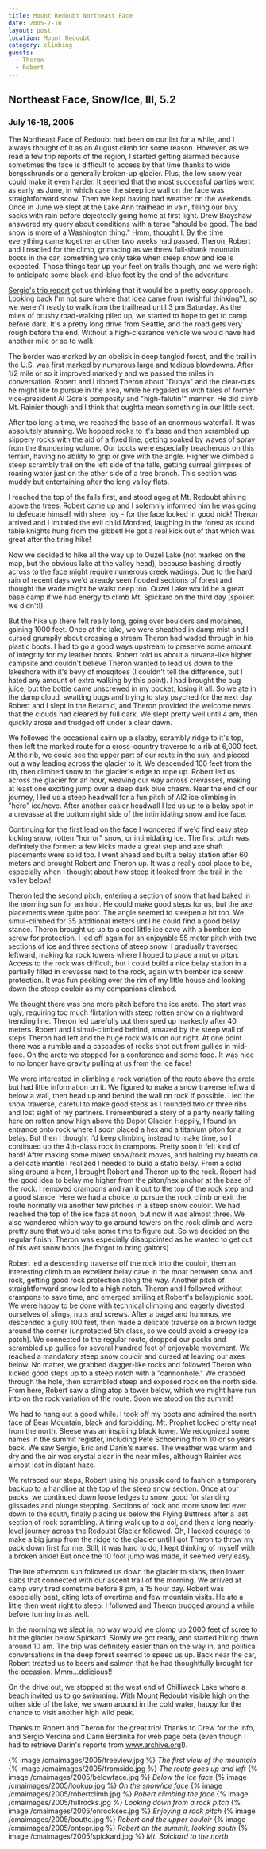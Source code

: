 ```yaml
---
title: Mount Redoubt Northeast Face
date: 2005-7-16
layout: post
location: Mount Redoubt
category: climbing
guests:
  - Theron
  - Robert
---
```


<h2>Northeast Face, Snow/Ice, III, 5.2</h2>
<h3>July 16-18, 2005</h3>


The Northeast Face of Redoubt had been on our list for a while, and I always
thought of it as an August climb for some reason. 
However, as we read a few trip reports of the region, I started getting alarmed
because sometimes the face is difficult to access 
by that time thanks to wide bergschrunds or a generally broken-up glacier.
Plus, the low snow year could make it even harder. It seemed that the most
successful parties went as early as June, in 
which case the steep ice wall on the face was straightforward snow. 
Then we kept having bad weather on the weekends. Once in June we slept 
at the Lake Ann trailhead in vain, filling our bivy sacks with rain before
dejectedly going home at first light. Drew Brayshaw answered 
my query about conditions with a terse "should be good. The bad 
snow is more of a Washington thing." Hmm, thought I. By the 
time everything came together another two weeks had passed. Theron, 
Robert and I readied for the climb, grimacing as we threw full-shank 
mountain boots in the car, something we only take when steep snow 
and ice is expected. Those things tear up your feet on trails 
though, and we were right to anticipate some black-and-blue feet 
by the end of the adventure. 


<a href="https://sverdina.com/redoubt_spickard/redoubt_spickard1.htm">
Sergio's trip report</a>
got us thinking that it would be a pretty easy approach. Looking back 
I'm not sure where that idea came from (wishful thinking?), so we weren't ready to walk 
from the trailhead until 3 pm Saturday. As the miles of brushy road-walking piled up, 
we started to hope to get to camp before dark. It's a pretty long drive from Seattle, 
and the road gets very rough before the end. Without a high-clearance vehicle we would 
have had another mile or so to walk. 


The border was marked by an obelisk in deep tangled forest, and the trail in the U.S. 
was first marked by numerous large and tedious blowdowns. After 1/2 mile or so it 
improved markedly and we passed the miles in conversation. Robert and I ribbed 
Theron about "Dubya" and the clear-cuts he might like to pursue in the area, while 
he regailed us with tales of former vice-president Al Gore's pomposity and "high-falutin'" 
manner. He did climb Mt. Rainier though and I think that oughta mean something in our 
little sect. 


After too long a time, we reached the base of an enormous waterfall. It was 
absolutely stunning. We hopped rocks to it's base and then scrambled up slippery 
rocks with the aid of a fixed line, getting soaked by waves of spray from the 
thundering volume. Our boots 
were especially treacherous on this terrain, having no ability to 
grip or give with the angle. Higher we climbed a steep scrambly trail on the left 
side of the falls, getting surreal glimpses of roaring water just on the other 
side of a tree branch. This section was muddy but entertaining after the long valley flats. 


I reached the top of the falls first, and stood agog at Mt. Redoubt 
shining above the trees. Robert came up and I solemnly informed him he was going 
to defecate himself with sheer joy - for the face looked in good nick! Theron 
arrived and I imitated the evil child Mordred, laughing in the forest as round 
table knights hung from the gibbet! He got a real kick out of that which was 
great after the tiring hike! 


Now we decided to hike all the way up to Ouzel Lake (not marked on the map, but 
the obvious lake at the valley head), because bashing directly across to the face 
might require numerous creek wadings. Due to the hard rain of recent days we'd 
already seen flooded sections of forest and thought the wade might be waist deep too. 
Ouzel Lake would be a great base camp if we had energy to climb Mt. Spickard on the 
third day (spoiler: we didn't!). 


But the hike up there felt really long, going over boulders and moraines, gaining 
1000 feet. Once at the lake, we were sheathed in damp mist and I cursed grumpily about 
crossing a stream Theron had waded through in his plastic boots. I had to go a good 
ways upstream to preserve some amount of integrity for my leather boots. Robert told 
us about a nirvana-like higher campsite and couldn't believe Theron wanted to lead 
us down to the lakeshore with it's bevy of mosqitoes (I couldn't tell the difference, 
but I hated any amount of extra walking by this point). I had brought the bug juice, 
but the bottle came unscrewed in my pocket, losing it all. So we ate in the damp 
cloud, swatting bugs and trying to stay psyched for the next day. Robert and I slept 
in the Betamid, and Theron provided the welcome news that the clouds had cleared by 
full dark. We slept pretty well until 4 am, then quickly arose and trudged off under 
a clear dawn. 


We followed the occasional cairn up a slabby, scrambly ridge to it's top, then left 
the marked route for a cross-country traverse to a rib at 6,000 feet. At the rib, we 
could see the upper part of our route in the sun, and pieced out a way leading across 
the glacier to it. We descended 100 feet from the rib, then climbed snow to the glacier's 
edge to rope up. Robert led us across the glacier for an hour, weaving our way across 
crevasses, making at least one exciting jump over a deep dark blue chasm. Near the end 
of our journey, I led us a steep headwall for a fun pitch of AI2 ice climbing in "hero" 
ice/neve. After another easier headwall I led us up to a belay spot in a crevasse at the 
bottom right side of the intimidating snow and ice face. 


Continuing for the first lead on the face I wondered if we'd find easy step kicking snow, 
rotten "horror" snow, or intimidating ice. The first pitch was definitely the former: a 
few kicks made a great step and axe shaft placements were solid too. I went ahead and 
built a belay station after 60 meters and brought Robert and Theron up. It was a really 
cool place to be, especially when I thought about how steep it looked from the trail 
in the valley below! 


Theron led the second pitch, entering a section of snow that had baked in the morning 
sun for an hour. He could make good steps for us, but the axe placements were quite poor. 
The angle seemed to steepen a bit too. We simul-climbed for 35 additional meters until 
he could find a good belay stance. Theron brought us up to a cool little ice cave with 
a bomber ice screw for protection. I led off again for an enjoyable 55 meter pitch with 
two sections of ice and three sections of steep snow. I gradually traversed leftward, 
making for rock towers where I hoped to place a nut or piton. Access to the rock was 
difficult, but I could build a nice belay station in a partially filled in crevasse 
next to the rock, again with bomber ice screw protection. It was fun peeking over the 
rim of my little house and looking down the steep couloir as my companions climbed. 


We thought there was one more pitch before the ice arete. The start was ugly, requiring 
too much flirtation with steep rotten snow on a rightward trending line. Theron led 
carefully out then sped up markedly after 40 meters. Robert and I simul-climbed behind, 
amazed by the steep wall of steps Theron had left and the huge rock walls on our right. 
At one point there was a rumble and a cascades of rocks shot out from gullies in mid-face. 
On the arete we stopped for a conference and some food. It was nice to no longer have 
gravity pulling at us from the ice face! 


We were interested in climbing a rock variation of the route above the arete but had 
little information on it. We figured to make a snow traverse leftward below a wall, then 
head up and behind the wall on rock if possible. I led the snow traverse, careful to make 
good steps as I rounded two or three ribs and lost sight of my partners. I remembered a 
story of a party nearly falling here on rotten snow high above the Depot Glacier. Happily, 
I found an entrance onto rock where I soon placed a hex and a titanium piton for a belay. 
But then I thought I'd keep climbing instead to make time, so I continued up the 4th-class 
rock in crampons. Pretty soon it felt kind of hard! After making some mixed snow/rock moves, 
and holding my breath on a delicate mantle I realized I needed to build a static belay. From 
a solid sling around a horn, I brought Robert and Theron up to the rock. Robert had the 
good idea to belay me higher from the piton/hex anchor at the base of the rock. I removed 
crampons and ran it out to the top of the rock step and a good stance. Here we had a choice 
to pursue the rock climb or exit the route normally via another few pitches in a steep snow 
couloir. We had reached the top of the ice face at noon, but now it was almost three. We 
also wondered which way to go around towers on the rock climb and were pretty sure that 
would take some time to figure out. So we decided on the regular finish. Theron was 
especially disappointed as he wanted to get out of his wet snow boots (he forgot to bring gaitors). 


Robert led a descending traverse off the rock into the couloir, then an interesting 
climb to an excellent belay cave in the moat between snow and rock, getting good rock
protection along the way. Another pitch of straightforward snow led to a high notch. 
Theron and I followed without crampons to save time, and emerged smiling at Robert's 
belay/picnic spot. We were happy to be done with technical climbing and eagerly 
divested ourselves of slings, nuts and screws. After a bagel and hummus, we descended 
a gully 100 feet, then made a delicate traverse on a brown ledge around the corner 
(unprotected 5th class, so we could avoid a creepy ice patch). We connected to the 
regular route, dropped our packs and scrambled up gullies for several hundred feet 
of enjoyable movement. We reached a mandatory steep snow couloir and cursed at 
leaving our axes below. No matter, we grabbed dagger-like rocks and followed Theron who
kicked good steps up to a steep notch with a "cannonhole." We crabbed through the hole, 
then scrambled steep and exposed rock on the north side. From here, Robert saw a sling 
atop a tower below, which we might have run into on the rock variation of the route. 
Soon we stood on the summit! 


We had to hang out a good while. I took off my boots and admired the north face of Bear 
Mountain, black and forbidding. Mt. Prophet looked pretty neat from the north. Sleese 
was an inspiring black tower. We recognized some names in the summit register, including 
Pete Schoening from 10 or so years back. We saw Sergio, Eric and Darin's names. The 
weather was warm and dry and the air was crystal clear in the near miles, although 
Rainier was almost lost in distant haze. 


We retraced our steps, Robert using his prussik cord to fashion a temporary backup to a 
handline at the top of the steep snow section. Once at our packs, we continued down loose 
ledges to snow, good for standing glissades and plunge stepping. Sections of rock and more 
snow led ever down to the south, finally placing us below the Flying Buttress after a last 
section of rock scrambling. A tiring walk up to a col, and then a long nearly-level journey 
across the Redoubt Glacier followed. Oh, I lacked courage to make a big jump from the ridge 
to the glacier until I got Theron to throw my pack down first for me. Still, it was hard to 
do, I kept thinking of myself with a broken ankle! But once the 10 foot jump was made, it 
seemed very easy. 


The late afternoon sun followed us down the glacier to slabs, then lower slabs that connected 
with our ascent trail of the morning. We arrived at camp very tired sometime before 8 pm, 
a 15 hour day. Robert was especially beat, citing lots of overtime and few mountain 
visits. He ate a little then went right to sleep. I followed and Theron trudged around 
a while before turning in as well. 


In the morning we slept in, no way would we clomp up 2000 feet of scree to hit the glacier 
below Spickard. Slowly we got ready, and started hiking down around 10 am. The trip was 
definitely easier than on the way in, and political conversations in the deep forest 
seemed to speed us up. Back near the car, Robert treated us to beers and salmon that he 
had thoughtfully brought for the occasion. Mmm...delicious!! 


On the drive out, we stopped at the west end of Chilliwack Lake where a beach invited us 
to go swimming. With Mount Redoubt visible high on the other side of the lake, we swam 
around in the cold water, happy for the chance to visit another high wild peak. 


Thanks to Robert and Theron for the great trip! Thanks to Drew for the info, 
and
Sergio Verdina and Darin Berdinka for web page beta 
(even though I had to retrieve Darin's
reports from www.archive.org!).


{% image /cmaimages/2005/treeview.jpg %}
<i>The first view of the mountain</i>
{% image /cmaimages/2005/fromside.jpg %}
<i>The route goes up and left</i>
{% image /cmaimages/2005/belowface.jpg %}
<i>Below the ice face</i>
{% image /cmaimages/2005/lookup.jpg %}
<i>On the snow/ice face</i>
{% image /cmaimages/2005/robertclimb.jpg %}
<i>Robert climbing the face</i>
{% image /cmaimages/2005/fullrocks.jpg %}
<i>Looking down from a rock pitch</i>
{% image /cmaimages/2005/onrocksec.jpg %}
<i>Enjoying a rock pitch</i>
{% image /cmaimages/2005/boutto.jpg %}
<i>Robert and the upper couloir</i>
{% image /cmaimages/2005/ontopr.jpg %}
<i>Robert on the summit, looking south</i>
{% image /cmaimages/2005/spickard.jpg %}
<i>Mt. Spickard to the north</i>
